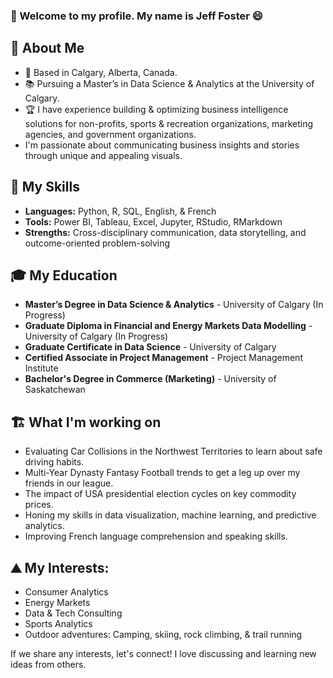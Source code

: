 ### 👋  Welcome to my profile. My name is Jeff Foster 😄


## 🧍 About Me
- 🍁 Based in Calgary, Alberta, Canada.
- 📚 Pursuing a Master’s in Data Science & Analytics at the University of Calgary.
- 🏆 I have experience building & optimizing business intelligence solutions for non-profits, sports & recreation organizations, marketing agencies, and government organizations.
- I'm passionate about communicating business insights and stories through unique and appealing visuals.

## 🔧 My Skills
- **Languages:** Python, R, SQL, English, & French
- **Tools:** Power BI, Tableau, Excel, Jupyter, RStudio, RMarkdown
- **Strengths:** Cross-disciplinary communication, data storytelling, and outcome-oriented problem-solving

## 🎓 My Education
- **Master’s Degree in Data Science & Analytics** - University of Calgary (In Progress)
- **Graduate Diploma in Financial and Energy Markets Data Modelling** - University of Calgary (In Progress)
- **Graduate Certificate in Data Science** - University of Calgary
- **Certified Associate in Project Management** - Project Management Institute
- **Bachelor's Degree in Commerce (Marketing)** - University of Saskatchewan

## 🏗️ What I'm working on
- Evaluating Car Collisions in the Northwest Territories to learn about safe driving habits.
- Multi-Year Dynasty Fantasy Football trends to get a leg up over my friends in our league.
- The impact of USA presidential election cycles on key commodity prices.
- Honing my skills in data visualization, machine learning, and predictive analytics.
- Improving French language comprehension and speaking skills.

## ⛰️ My Interests:
- Consumer Analytics
- Energy Markets
- Data & Tech Consulting
- Sports Analytics
- Outdoor adventures: Camping, skiing, rock climbing, & trail running

If we share any interests, let's connect! I love discussing and learning new ideas from others.
